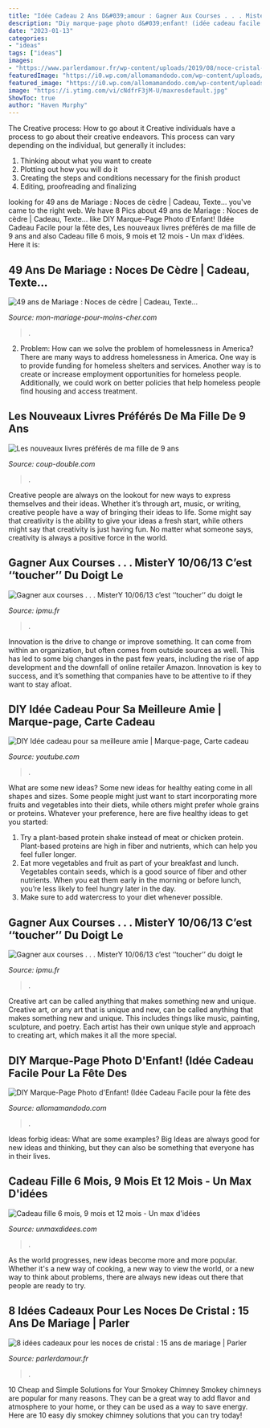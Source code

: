 ```yaml
---
title: "Idée Cadeau 2 Ans D&#039;amour : Gagner Aux Courses . . . Mistery 10/06/13 C’est ‘‘toucher’’ Du Doigt Le"
description: "Diy marque-page photo d&#039;enfant! (idée cadeau facile pour la fête des"
date: "2023-01-13"
categories:
- "ideas"
tags: ["ideas"]
images:
- "https://www.parlerdamour.fr/wp-content/uploads/2019/08/noce-cristal-1.jpg"
featuredImage: "https://i0.wp.com/allomamandodo.com/wp-content/uploads/2017/02/cadeau-fête-des-grands-mères.jpg?fit=1554%2C2164"
featured_image: "https://i0.wp.com/allomamandodo.com/wp-content/uploads/2017/02/cadeau-fête-des-grands-mères.jpg?fit=1554%2C2164"
image: "https://i.ytimg.com/vi/cNdfrF3jM-U/maxresdefault.jpg"
ShowToc: true
author: "Haven Murphy"
---
```



The Creative process: How to go about it
Creative individuals have a process to go about their creative endeavors. This process can vary depending on the individual, but generally it includes: 
1. Thinking about what you want to create 
2. Plotting out how you will do it 
3. Creating the steps and conditions necessary for the finish product 
4. Editing, proofreading and finalizing 

	

		
looking for 49 ans de Mariage : Noces de cèdre | Cadeau, Texte... you've came to the right web. We have 8 Pics about 49 ans de Mariage : Noces de cèdre | Cadeau, Texte... like DIY Marque-Page Photo d&#039;Enfant! (Idée Cadeau Facile pour la fête des, Les nouveaux livres préférés de ma fille de 9 ans and also Cadeau fille 6 mois, 9 mois et 12 mois - Un max d&#039;idées. Here it is:
		
    
## 49 Ans De Mariage : Noces De Cèdre | Cadeau, Texte...

<img loading=lazy src="https://mon-mariage-pour-moins-cher.com/wp-content/uploads/2021/01/211DA5EA-50A4-4FE8-BA1A-D4D4A02F1358.png" onerror="this.onerror=null;this.src='https://tse4.mm.bing.net/th?id=OIP.DAe0ze5GJuF-26MJIqIcVgHaDJ&amp;pid=15.1';" alt="49 ans de Mariage : Noces de cèdre | Cadeau, Texte...">

_Source: mon-mariage-pour-moins-cher.com_

>. 

	

2. Problem:
How can we solve the problem of homelessness in America?
There are many ways to address homelessness in America. One way is to provide funding for homeless shelters and services. Another way is to create or increase employment opportunities for homeless people. Additionally, we could work on better policies that help homeless people find housing and access treatment.

    
## Les Nouveaux Livres Préférés De Ma Fille De 9 Ans

<img loading=lazy src="http://coup-double.com/wp-content/uploads/2016/02/paysdescontes1-1024x768.jpg" onerror="this.onerror=null;this.src='https://tse3.mm.bing.net/th?id=OIP.J0hHc4BipZFnzLlN0UOIcgHaFj&amp;pid=15.1';" alt="Les nouveaux livres préférés de ma fille de 9 ans">

_Source: coup-double.com_

>. 

	

Creative people are always on the lookout for new ways to express themselves and their ideas. Whether it’s through art, music, or writing, creative people have a way of bringing their ideas to life. Some might say that creativity is the ability to give your ideas a fresh start, while others might say that creativity is just having fun. No matter what someone says, creativity is always a positive force in the world.

    
## Gagner Aux Courses . . . MisterY 10/06/13 C’est ‘‘toucher’’ Du Doigt Le

<img loading=lazy src="https://ipmu.fr/iPMU/GAGNER_aux_Courses_files/droppedImage_10.jpg" onerror="this.onerror=null;this.src='https://tse2.mm.bing.net/th?id=OIP.Yqo8iPbNJe6oqP4d-QtvpgAAAA&amp;pid=15.1';" alt="Gagner aux courses . . . MisterY 10/06/13 c’est ‘‘toucher’’ du doigt le">

_Source: ipmu.fr_

>. 

	

Innovation is the drive to change or improve something. It can come from within an organization, but often comes from outside sources as well. This has led to some big changes in the past few years, including the rise of app development and the downfall of online retailer Amazon. Innovation is key to success, and it’s something that companies have to be attentive to if they want to stay afloat.

    
## DIY Idée Cadeau Pour Sa Meilleure Amie | Marque-page, Carte Cadeau

<img loading=lazy src="https://i.ytimg.com/vi/cNdfrF3jM-U/maxresdefault.jpg" onerror="this.onerror=null;this.src='https://tse1.mm.bing.net/th?id=OIP.W35R6Ia22qhVHB51jO38FgHaEK&amp;pid=15.1';" alt="DIY Idée cadeau pour sa meilleure amie | Marque-page, Carte cadeau">

_Source: youtube.com_

>. 

	

What are some new ideas?
Some new ideas for healthy eating come in all shapes and sizes. Some people might just want to start incorporating more fruits and vegetables into their diets, while others might prefer whole grains or proteins. Whatever your preference, here are five healthy ideas to get you started: 
1) Try a plant-based protein shake instead of meat or chicken protein. Plant-based proteins are high in fiber and nutrients, which can help you feel fuller longer. 
2) Eat more vegetables and fruit as part of your breakfast and lunch. Vegetables contain seeds, which is a good source of fiber and other nutrients. When you eat them early in the morning or before lunch, you’re less likely to feel hungry later in the day. 
3) Make sure to add watercress to your diet whenever possible.

    
## Gagner Aux Courses . . . MisterY 10/06/13 C’est ‘‘toucher’’ Du Doigt Le

<img loading=lazy src="http://ipmu.fr/iPMU/GAGNER_aux_Courses_files/droppedImage_12.jpg" onerror="this.onerror=null;this.src='https://tse4.mm.bing.net/th?id=OIP.zuMQu2CR03XkLB1Tv4CVwwAAAA&amp;pid=15.1';" alt="Gagner aux courses . . . MisterY 10/06/13 c’est ‘‘toucher’’ du doigt le">

_Source: ipmu.fr_

>. 

	

Creative art can be called anything that makes something new and unique.
Creative art, or any art that is unique and new, can be called anything that makes something new and unique. This includes things like music, painting, sculpture, and poetry. Each artist has their own unique style and approach to creating art, which makes it all the more special.

    
## DIY Marque-Page Photo D&#039;Enfant! (Idée Cadeau Facile Pour La Fête Des

<img loading=lazy src="https://i0.wp.com/allomamandodo.com/wp-content/uploads/2017/02/cadeau-fête-des-grands-mères.jpg?fit=1554%2C2164" onerror="this.onerror=null;this.src='https://tse3.mm.bing.net/th?id=OIP.yXwdYh_n_iUJwlu1hZMuIwHaKU&amp;pid=15.1';" alt="DIY Marque-Page Photo d&#039;Enfant! (Idée Cadeau Facile pour la fête des">

_Source: allomamandodo.com_

>. 

	

Ideas forbig ideas: What are some examples?
Big Ideas are always good for new ideas and thinking, but they can also be something that everyone has in their lives.

    
## Cadeau Fille 6 Mois, 9 Mois Et 12 Mois - Un Max D&#039;idées

<img loading=lazy src="https://www.unmaxdidees.com/wp-content/uploads/2019/10/cadeau-bébé-6-mois-à-18-mois-maison-à-formes-cotoon-smoby-768x1024.jpg" onerror="this.onerror=null;this.src='https://tse4.mm.bing.net/th?id=OIP.UFRRV8KOuBZKXCJU4CeiEQHaJ4&amp;pid=15.1';" alt="Cadeau fille 6 mois, 9 mois et 12 mois - Un max d&#039;idées">

_Source: unmaxdidees.com_

>. 

	

As the world progresses, new ideas become more and more popular. Whether it's a new way of cooking, a new way to view the world, or a new way to think about problems, there are always new ideas out there that people are ready to try.

    
## 8 Idées Cadeaux Pour Les Noces De Cristal : 15 Ans De Mariage | Parler

<img loading=lazy src="https://www.parlerdamour.fr/wp-content/uploads/2019/08/noce-cristal-1.jpg" onerror="this.onerror=null;this.src='https://tse3.mm.bing.net/th?id=OIP.9wkhz4WTUYm0H7UcJFuD5gHaE5&amp;pid=15.1';" alt="8 idées cadeaux pour les noces de cristal : 15 ans de mariage | Parler">

_Source: parlerdamour.fr_

>. 

	

10 Cheap and Simple Solutions for Your Smokey Chimney
Smokey chimneys are popular for many reasons. They can be a great way to add flavor and atmosphere to your home, or they can be used as a way to save energy. Here are 10 easy diy smokey chimney solutions that you can try today!


